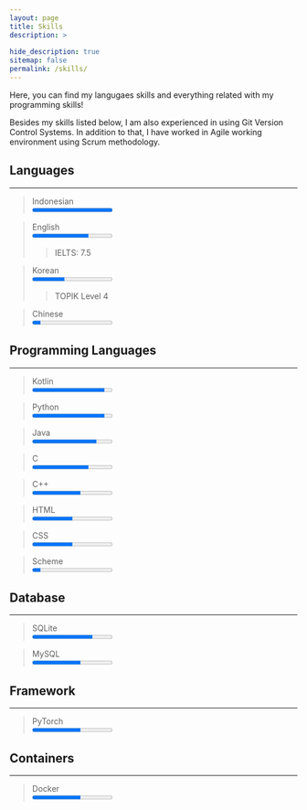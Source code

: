```yaml
---
layout: page
title: Skills
description: >
  
hide_description: true
sitemap: false
permalink: /skills/
---
```

Here, you can find my langugaes skills and everything related with my 
programming skills!

Besides my skills listed below, I am also experienced in using Git Version Control Systems.
In addition to that, I have worked in Agile working environment using Scrum methodology.

## Languages
----
> Indonesian
> <br>
> <progress value="100" max="100"></progress>

> English
> <br>
> <progress value="70" max="100"></progress>
>> IELTS: 7.5

> Korean
> <br>
> <progress value="40" max="100"></progress>
>> TOPIK Level 4

> Chinese
> <br>
> <progress value="10" max="100"></progress>


## Programming Languages
----
> Kotlin
> <br>
> <progress value="90" max="100"></progress>

> Python
> <br>
> <progress value="90" max="100"></progress>

> Java
> <br>
> <progress value="80" max="100"></progress>

> C
> <br>
> <progress value="70" max="100"></progress>

> C++
> <br>
> <progress value="60" max="100"></progress>

> HTML
> <br>
> <progress value="50" max="100"></progress>

> CSS
> <br>
> <progress value="50" max="100"></progress>

> Scheme
> <br>
> <progress value="10" max="100"></progress>


## Database
----
> SQLite
> <br>
> <progress value="75" max="100"></progress>

> MySQL
> <br>
> <progress value="60" max="100"></progress>


## Framework
----
> PyTorch
> <br>
> <progress value="60" max="100"></progress>


## Containers
---
> Docker
> <br>
> <progress value="60" max="100"></progress>